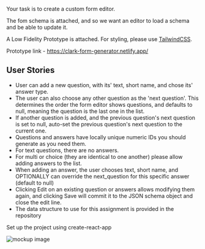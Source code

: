 Your task is to create a custom form editor.

The fom schema is attached, and so we want an editor to load a schema and be
able to update it.

A Low Fidelity Prototype is attached. For styling, please use
[TailwindCSS](https://tailwindcss.com/).

Prototype link - https://clark-form-generator.netlify.app/

## User Stories

- User can add a new question, with its' text, short name, and chose its' answer
  type.
- The user can also choose any other question as the 'next question'. This
  determines the order the form editor shows questions, and defaults to null,
  meaning the question is the last one in the list.
- If another question is added, and the previous question's next question is set
  to null, auto-set the previous question's next question to the current one.
- Questions and answers have locally unique numeric IDs you should generate as
  you need them.
- For text questions, there are no answers.
- For multi or choice (they are identical to one another) please allow adding
  answers to the list.
- When adding an answer, the user chooses text, short name, and OPTIONALLY can
  override the next_question for this specific answer (default to null)
- Clicking Edit on an existing question or answers allows modifying them again,
  and clicking Save will commit it to the JSON schema object and close the edit
  line.
- The data structure to use for this assignment is provided in the repository

Set up the project using create-react-app

![mockup image](https://i.ibb.co/grjBGBW/form-editor-mockup.jpg)
